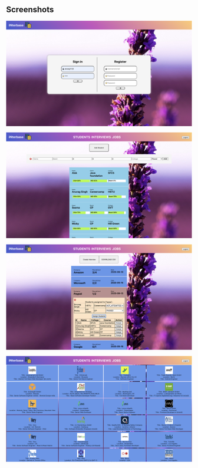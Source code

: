 

## Screenshots
![Login/Signup](login.png)

![Students page](student.png)

![Interviews Pages](interview.png)

![Jobs Page](jobs.png)
